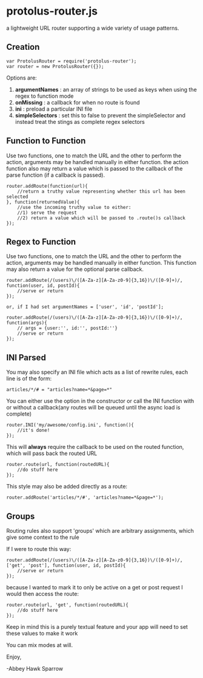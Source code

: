 protolus-router.js
===========

a lightweight URL router supporting a wide variety of usage patterns.

Creation
--------

    var ProtolusRouter = require('protolus-router');
    var router = new ProtolusRouter({});

Options are:

1. **argumentNames** : an array of strings to be used as keys when using the regex to function mode
2. **onMissing** : a callback for when no route is found
3. **ini** : preload a particular INI file
3. **simpleSelectors** : set this to false to prevent the simpleSelector and instead treat the stings as complete regex selectors

Function to Function
--------------------
Use two functions, one to match the URL and the other to perform the action, arguments may be handled manually in either function. the action function also may return a value which is passed to the callback of the parse function (if a callback is passed).

    router.addRoute(function(url){
        //return a truthy value representing whether this url has been selected
    }, function(returnedValue){
        //use the incoming truthy value to either:
        //1) serve the request
        //2) return a value which will be passed to .route()s callback
    });

Regex to Function
-----------------
Use two functions, one to match the URL and the other to perform the action, arguments may be handled manually in either function. This function may also return a value for the optional parse callback.

    router.addRoute(/(users)\/([A-Za-z][A-Za-z0-9]{3,16})\/([0-9]+)/, function(user, id, postId){
        //serve or return
    });

    or, if I had set argumentNames = ['user', 'id', 'postId'];
    
    router.addRoute(/(users)\/([A-Za-z][A-Za-z0-9]{3,16})\/([0-9]+)/, function(args){
        // args = {user:'', id:'', postId:''}
        //serve or return
    });
    
    

INI Parsed
----------
You may also specify an INI file which acts as a list of rewrite rules, each line is of the form:

    articles/*/# = "articles?name=*&page=*"
    
You can either use the option in the constructor or call the INI function with or without a callback(any routes will be queued until the async load is complete)

    router.INI('my/awesome/config.ini', function(){
        //it's done!
    });
    
This will **always** require the callback to be used on the routed function, which will pass back the routed URL 

    router.route(url, function(routedURL){
        //do stuff here
    });
    
This style may also be added directly as a route:

    router.addRoute('articles/*/#', 'articles?name=*&page=*');

Groups
------

Routing rules also support 'groups' which are arbitrary assignments, which give some context to the rule

If I were to route this way:

    router.addRoute(/(users)\/([A-Za-z][A-Za-z0-9]{3,16})\/([0-9]+)/, ['get', 'post'], function(user, id, postId){
        //serve or return
    });
    
because I wanted to mark it to only be active on a get or post request I would then access the route:

    router.route(url, 'get', function(routedURL){
        //do stuff here
    });
    
Keep in mind this is a purely textual feature and your app will need to set these values to make it work
    
You can mix modes at will.
    
Enjoy,

-Abbey Hawk Sparrow